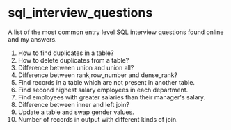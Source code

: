 # sql_interview_questions
A list of the most common entry level SQL interview questions found online and my answers.

1. How to find duplicates in a table?
2. How to delete duplicates from a table?
3. Difference between union and union all?
4. Difference between rank,row_number and dense_rank?
5. Find records in a table which are not present in another table.
6. Find second highest salary employees in each department.
7. Find employees with greater salaries than their manager's salary.
8. Difference between inner and left join?
9. Update a table and swap gender values.
10. Number of records in output with different kinds of join.
